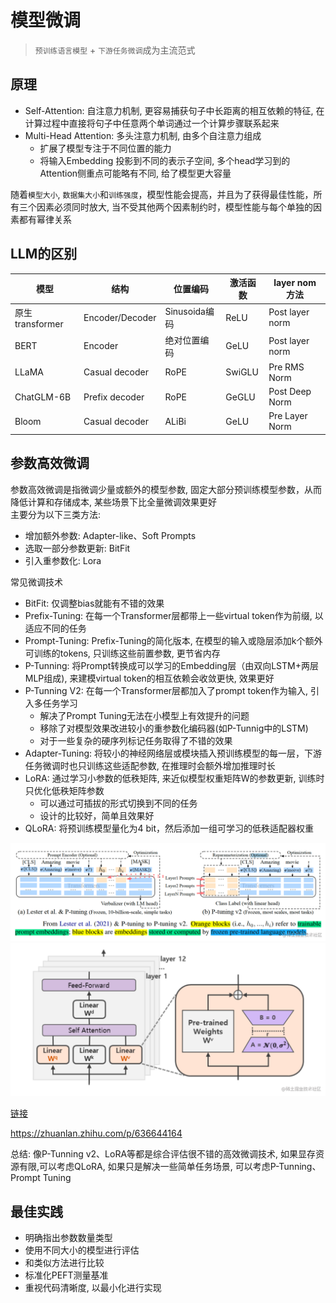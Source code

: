 # 模型微调

> `预训练语言模型` + `下游任务微调`成为主流范式

## 原理

- Self-Attention: 自注意力机制, 更容易捕获句子中长距离的相互依赖的特征, 在计算过程中直接将句子中任意两个单词通过一个计算步骤联系起来
- Multi-Head Attention: 多头注意力机制, 由多个自注意力组成
  - 扩展了模型专注于不同位置的能力  
  - 将输入Embedding 投影到不同的表示子空间, 多个head学习到的Attention侧重点可能略有不同, 给了模型更大容量

随着`模型大小`, `数据集大小`和`训练强度`，模型性能会提高，并且为了获得最佳性能，所有三个因素必须同时放大, 当不受其他两个因素制约时，模型性能与每个单独的因素都有幂律关系

## LLM的区别

| 模型            | 结构            | 位置编码      | 激活函数 | layer nom 方法  |
| --------------- | --------------- | ------------- | -------- | --------------- |
| 原生transformer | Encoder/Decoder | Sinusoida编码 | ReLU     | Post layer norm |
| BERT            | Encoder         | 绝对位置编码  | GeLU     | Post layer norm |
| LLaMA           | Casual decoder  | RoPE          | SwiGLU   | Pre RMS Norm    |
| ChatGLM-6B      | Prefix decoder  | RoPE          | GeGLU    | Post Deep Norm  |
| Bloom           | Casual decoder  | ALiBi         | GeLU     | Pre Layer Norm  |

## 参数高效微调

参数高效微调是指微调少量或额外的模型参数, 固定大部分预训练模型参数，从而降低计算和存储成本, 某些场景下比全量微调效果更好  
主要分为以下三类方法:

- 增加额外参数: Adapter-like、Soft Prompts
- 选取一部分参数更新: BitFit
- 引入重参数化: Lora

常见微调技术

- BitFit: 仅调整bias就能有不错的效果
- Prefix-Tuning: 在每一个Transformer层都带上一些virtual token作为前缀, 以适应不同的任务
- Prompt-Tuning: Prefix-Tuning的简化版本, 在模型的输入或隐层添加k个额外可训练的tokens, 只训练这些前置参数, 更节省内存
- P-Tunning: 将Prompt转换成可以学习的Embedding层（由双向LSTM+两层MLP组成), 来建模virtual token的相互依赖会收敛更快, 效果更好
- P-Tunning V2: 在每一个Transformer层都加入了prompt token作为输入, 引入多任务学习
  - 解决了Prompt Tuning无法在小模型上有效提升的问题  
  - 移除了对模型效果改进较小的重参数化编码器(如P-Tunnig中的LSTM)
  - 对于一些复杂的硬序列标记任务取得了不错的效果
- Adapter-Tuning: 将较小的神经网络层或模块插入预训练模型的每一层，下游任务微调时也只训练这些适配参数, 在推理时会额外增加推理时长
- LoRA: 通过学习小参数的低秩矩阵, 来近似模型权重矩阵W的参数更新, 训练时只优化低秩矩阵参数
  - 可以通过可插拔的形式切换到不同的任务
  - 设计的比较好，简单且效果好
- QLoRA: 将预训练模型量化为4 bit，然后添加一组可学习的低秩适配器权重

![P-Tunning v2](./images/P-Tunning.png)
![Lora](./images/LoRA.png)

[链接](https://zhuanlan.zhihu.com/p/636215898)

https://zhuanlan.zhihu.com/p/636644164

总结: 像P-Tunning v2、LoRA等都是综合评估很不错的高效微调技术, 如果显存资源有限,可以考虑QLoRA, 如果只是解决一些简单任务场景, 可以考虑P-Tunning、Prompt Tuning 

## 最佳实践

- 明确指出参数数量类型
- 使用不同大小的模型进行评估
- 和类似方法进行比较
- 标准化PEFT测量基准
- 重视代码清晰度, 以最小化进行实现